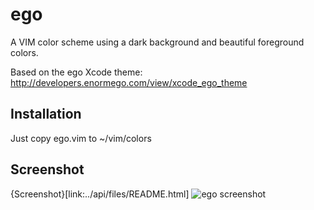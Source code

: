 # ego

A VIM color scheme using a dark background and beautiful foreground colors.

Based on the ego Xcode theme: http://developers.enormego.com/view/xcode_ego_theme

## Installation

Just copy ego.vim to ~/vim/colors

## Screenshot

{Screenshot}[link:../api/files/README.html]
![ego screenshot](http://github.com/geetarista/ego.vim/blob/master/screenshot.png)
